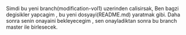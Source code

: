 Simdi bu yeni branch(modification-vol1) uzerinden calisirsak,
Ben bagzi degisikler yapcagim , bu yeni dosyayi(README.md) yaratmak gibi.
Daha sonra senin onayaini bekleyecegim , sen onayladiktan sonra
bu branch master ile birlesecek.
